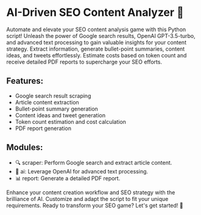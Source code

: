 # AI-Driven SEO Content Analyzer 🚀

Automate and elevate your SEO content analysis game with this Python script! Unleash the power of Google search results, OpenAI GPT-3.5-turbo, and advanced text processing to gain valuable insights for your content strategy. Extract information, generate bullet-point summaries, content ideas, and tweets effortlessly. Estimate costs based on token count and receive detailed PDF reports to supercharge your SEO efforts.

## Features:

- Google search result scraping
- Article content extraction
- Bullet-point summary generation
- Content ideas and tweet generation
- Token count estimation and cost calculation
- PDF report generation

## Modules:

- 🔍 scraper: Perform Google search and extract article content.
- 🧠 ai: Leverage OpenAI for advanced text processing.
- 📊 report: Generate a detailed PDF report.

Enhance your content creation workflow and SEO strategy with the brilliance of AI. Customize and adapt the script to fit your unique requirements. Ready to transform your SEO game? Let's get started! 🚀
